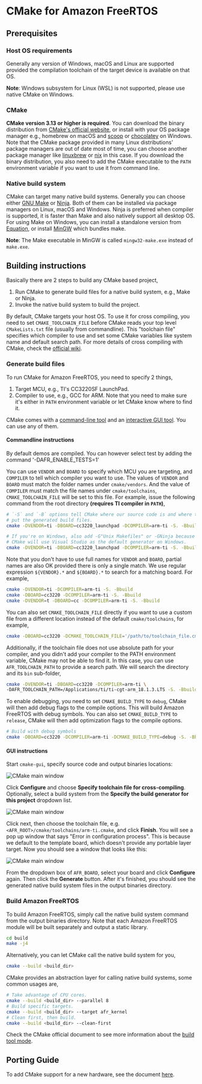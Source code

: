 # CMake for Amazon FreeRTOS

## Prerequisites

### Host OS requirements

Generally any version of Windows, macOS and Linux are supported provided the compilation toolchain
of the target device is available on that OS.

**Note**: Windows subsystem for Linux (WSL) is not supported, please use native CMake on Windows.

### CMake

**CMake version 3.13 or higher is required**. You can download the binary distribution from
[CMake's official website](https://cmake.org/download/), or install with your OS package manager
e.g., homebrew on macOS and [scoop](https://scoop.sh/) or [chocolatey](https://chocolatey.org/) on
Windows. Note that the CMake package provided in many Linux distributions' package managers are out
of date most of time, you can choose another package manager like [linuxbrew](http://linuxbrew.sh/)
or [nix](https://nixos.org/nix/) in this case. If you download the binary distribution, you also
need to add the CMake executable to the `PATH` environment variable if you want to use it from
command line.

### Native build system

CMake can target many native build systems. Generally you can choose either [GNU Make](
https://www.gnu.org/software/make) or [Ninja](https://github.com/ninja-build/ninja/releases). Both
of them can be installed via package managers on Linux, macOS and Windows. Ninja is preferred when
compiler is supported, it is faster than Make and also natively support all desktop OS. For using
Make on Windows, you can install a standalone version from [Equation](
http://www.equation.com/servlet/equation.cmd?fa=make), or install [MinGW](
https://sourceforge.net/projects/mingw-w64/files) which bundles make.

**Note**: The Make executable in MinGW is called `mingw32-make.exe` instead of `make.exe`.

## Building instructions

Basically there are 2 steps to build any CMake based project,

1. Run CMake to generate build files for a native build system, e.g., Make or Ninja.
1. Invoke the native build system to build the project.

By default, CMake targets your host OS. To use it for cross compiling, you need to set
`CMAKE_TOOLCHAIN_FILE` before CMake reads your top level `CMakeLists.txt` file (usually from
commandline). This "toolchain file" specifies which compiler to use and set some CMake variables
like system name and default search path. For more details of cross compiling with CMake, check
the [official wiki](https://gitlab.kitware.com/cmake/community/wikis/doc/cmake/CrossCompiling).

### Generate build files

To run CMake for Amazon FreeRTOS, you need to specify 2 things,

1. Target MCU, e.g., TI's CC3220SF LaunchPad.
1. Compiler to use, e.g., GCC for ARM. Note that you need to make sure it's either in `PATH`
   environment variable or let CMake know where to find it.

CMake comes with a [command-line tool](https://cmake.org/cmake/help/latest/manual/cmake.1.html) and
an [interactive GUI tool](https://cmake.org/cmake/help/latest/manual/cmake-gui.1.html). You can use
any of them.

#### Commandline instructions
By default demos are compiled. You can however select test by adding the command
'-DAFR_ENABLE_TESTS=1'

You can use `VENDOR` and `BOARD` to specify which MCU you are targeting, and `COMPILER` to tell
which compiler you want to use. The values of `VENDOR` and `BOARD` must match the folder names under
`cmake/vendors`. And the value of `COMPILER` must match the file names under `cmake/toolchains`,
`CMAKE_TOOLCHAIN_FILE` will be set to this file. For example, issue the following command from the
root directory **(requires TI compiler in `PATH`)**,

```sh
# `-S` and `-B` options tell CMake where our source code is and where to
# put the generated build files.
cmake -DVENDOR=ti -DBOARD=cc3220_launchpad -DCOMPILER=arm-ti -S. -Bbuild

# If you're on Windows, also add -G"Unix Makefiles" or -GNinja because
# CMake will use Visual Studio as the default generator on Windows.
cmake -DVENDOR=ti -DBOARD=cc3220_launchpad -DCOMPILER=arm-ti -S. -Bbuild -GNinja
```

Note that you don't have to use full names for `VENDOR` and `BOARD`, partial names are also OK
provided there is only a single match. We use regular expression `${VENDOR}.*` and `${BOARD}.*` to
search for a matching board. For example,

```sh
cmake -DVENDOR=ti -DCOMPILER=arm-ti -S. -Bbuild
cmake -DBOARD=cc3220 -DCOMPILER=arm-ti -S. -Bbuild
cmake -DVENDOR=t -DBOARD=cc -DCOMPILER=arm-ti -S. -Bbuild
```

You can also set `CMAKE_TOOLCHAIN_FILE` directly if you want to use a custom file from a
different location instead of the default `cmake/toolchains`, for example,

```sh
cmake -DBOARD=cc3220 -DCMAKE_TOOLCHAIN_FILE='/path/to/toolchain_file.cmake' -S. -Bbuild
```

Additionally, if the toolchain file does not use absolute path for your compiler, and you didn't
add your compiler to the PATH environment variable, CMake may not be able to find it. In this case,
you can use `AFR_TOOLCHAIN_PATH` to provide a search path. We will search the directory and its
`bin` sub-folder,

```sh
cmake -DVENDOR=ti -DBOARD=cc3220 -DCOMPILER=arm-ti \
-DAFR_TOOLCHAIN_PATH=/Applications/ti/ti-cgt-arm_18.1.3.LTS -S. -Bbuild
```

To enable debugging, you need to set `CMAKE_BUILD_TYPE` to `debug`, CMake will then add debug flags
to the compile options. This will build Amazon FreeRTOS with debug symbols. You can also set
`CMAKE_BUILD_TYPE` to `release`, CMake will then add optimization flags to the compile options.

```sh
# Build with debug symbols
cmake -DBOARD=cc3220 -DCOMPILER=arm-ti -DCMAKE_BUILD_TYPE=debug -S. -Bbuild
```

#### GUI instructions

Start `cmake-gui`, specify source code and output binaries locations:

<img src="doc/img/cmake-1.png" alt="CMake main window"/>

Click **Configure** and choose **Specify toolchain file for cross-compiling**. Optionally, select a
build system from the **Specify the build generator for this project**
dropdown list.

<img src="doc/img/cmake-2.png" alt="CMake main window"/>

Click next, then choose the toolchain file, e.g. `<AFR_ROOT>/cmake/toolchains/arm-ti.cmake`, and
click **Finish**. You will see a pop up window that says "Error in configuration process". This is
because we default to the template board, which doesn't provide any portable layer target. Now you
should see a window that looks like this:

<img src="doc/img/cmake-3.png" alt="CMake main window"/>

From the dropdown box of `AFR_BOARD`, select your board and click **Configure** again. Then click
the **Generate** button. After it's finished, you should see the generated native build system files
in the output binaries directory.

### Build Amazon FreeRTOS

To build Amazon FreeRTOS, simply call the native build system command from the output binaries
directory. Note that each Amazon FreeRTOS module will be built separately and output a static
library.

```sh
cd build
make -j4
```

Alternatively, you can let CMake call the native build system for you,

```sh
cmake --build <build_dir>
```

CMake provides an abstraction layer for calling native build systems, some common usages are,

```sh
# Take advantage of CPU cores.
cmake --build <build_dir> --parallel 8
# Build specific targets.
cmake --build <build_dir> --target afr_kernel
# Clean first, then build.
cmake --build <build_dir> --clean-first
```

Check the CMake official document to see more information about the [build tool mode](
https://cmake.org/cmake/help/latest/manual/cmake.1.html#build-tool-mode).

## Porting Guide

To add CMake support for a new hardware, see the document [here](doc/porting_guide.md).
